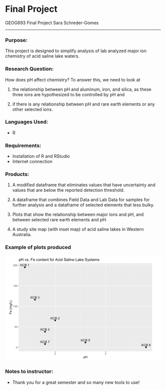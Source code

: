 # Final Project
GEOG693 Final Project
Sara Schreder-Gomes

-------------------------

### Purpose:
This project is designed to simplify analysis of lab analyzed major ion chemistry of acid saline lake waters. 

### Research Question:
How does pH affect chemistry? To answer this, we need to look at 

  1) the relationship between pH and aluminum, iron, and silica, as these three ions are hypothesized to be controlled by pH and 
  
  2) if there is any relationship between pH and rare earth elements or any other selected ions.  

### Languages Used:
 * R

### Requirements:
- Installation of R and RStudio
- Internet connection 

### Products:
1) A modified dataframe that eliminates values that have uncertainty and values that are below the reported detection threshold. 

2) A dataframe that combines Field Data and Lab Data for samples for further analysis and a dataframe of selected elements that less bulky.
  
3) Plots that show the relationship between major ions and pH, and between selected rare earth elements and pH. 

4) A study site map (with inset map) of acid saline lakes in Western Australia. 

### Example of plots produced
![Plot of pH vs. Fe for 8 acid saline lakes](pHvsFe.jpg)

### Notes to instructor:
- Thank you for a great semester and so many new tools to use!


